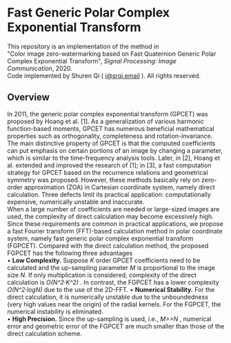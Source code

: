 # Fast Generic Polar Complex Exponential Transform
This repository is an implementation of the method in   
"Color image zero-watermarking based on Fast Quaternion Generic Polar Complex Exponential Transform", *Signal Processing: Image Communication*, 2020.  
Code implemented by Shuren Qi ( i@srqi.email ). All rights reserved.  

## Overview
In 2011, the generic polar complex exponential transform (GPCET) was proposed by Hoang et al. [1]. As a generalization of various harmonic function-based moments, GPCET has numerous beneficial mathematical properties such as orthogonality, completeness and rotation-invariance. The main distinctive property of GPCET is that the computed coefficients can put emphasis on certain portions of an image by changing a parameter, which is similar to the time-frequency analysis tools. Later, in [2], Hoang et al. extended and improved the research of [1]; in [3], a fast computation strategy for GPCET based on the recurrence relations and geometrical symmetry was proposed. However, these methods basically rely on zero-order approximation (ZOA) in Cartesian coordinate system, namely direct calculation. Three defects limit its practical application: computationally expensive, numerically unstable and inaccurate.  
When a large number of coefficients are needed or large-sized images are used, the complexity of direct calculation may become excessively high. Since these requirements are common in practical applications, we propose a fast Fourier transform (FFT)-based calculation method in polar coordinate system, namely fast generic polar complex exponential transform (FGPCET). Compared with the direct calculation method, the proposed FGPCET has the following three advantages  
• **Low Complexity.** Suppose *K* order GPCET coefficients need to be calculated and the up-sampling parameter *M* is proportional to the image size *N*. If only multiplication is considered, complexity of the direct calculation is *O(N^2·K^2)* . In contrast, the FGPCET has a lower complexity *O(N^2·logN)*  due to the use of the 2D-FFT.
• **Numerical Stability.** For the direct calculation, it is numerically unstable due to the unboundedness (very high values near the origin) of the radial kernels. For the FGPCET, the numerical instability is eliminated.  
• **High Precision.** Since the up-sampling is used, i.e., *M>>N* , numerical error and geometric error of the FGPCET are much smaller than those of the direct calculation scheme.  

